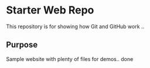 # Starter Web Repo

This repository is for showing how Git and GitHub work ..

## Purpose

Sample website with plenty of files for demos.. done